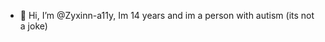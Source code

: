 - 👋 Hi, I’m @Zyxinn-a11y, Im 14 years and im a person with autism (its not a joke)
  

<!---
Zyxinn-a11y/Zyxinn-a11y is a ✨ special ✨ repository because its `README.md` (this file) appears on your GitHub profile.
You can click the Preview link to take a look at your changes.
--->

